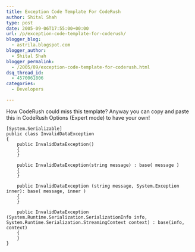 ```yaml
---
title: Exception Code Template For CodeRush
author: Shital Shah
type: post
date: 2005-09-06T17:55:00+00:00
url: /p/exception-code-template-for-coderush/
blogger_blog:
  - astrila.blogspot.com
blogger_author:
  - Shital Shah
blogger_permalink:
  - /2005/09/exception-code-template-for-coderush.html
dsq_thread_id:
  - 4570061806
categories:
  - Developers

---
```

How CodeRush could miss this template? Anyway you can copy and paste this in CodeRush Options (Expert mode) to have your own!

<pre class="code-block"><code>[System.Serializable]
public class InvalidDataException
{
    public InvalidDataException()
    {
    } 

    public InvalidDataException(string message) : base( message )
    {
    } 

    public InvalidDataException (string message, System.Exception inner): base( message, inner )
    {
    } 

    public InvalidDataException (System.Runtime.Serialization.SerializationInfo info, System.Runtime.Serialization.StreamingContext context) : base(info, context)
    {
    }
}
</code></pre>